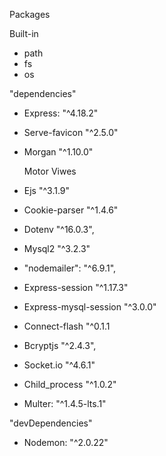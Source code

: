Packages

Built-in

- path
- fs
- os

"dependencies"
- Express: "^4.18.2"

- Serve-favicon "^2.5.0"

- Morgan "^1.10.0"

  Motor Viwes 
- Ejs "^3.1.9"

- Cookie-parser "^1.4.6"



- Dotenv "^16.0.3",

- Mysql2 "^3.2.3"

- "nodemailer": "^6.9.1",



- Express-session "^1.17.3"

- Express-mysql-session "^3.0.0"

- Connect-flash "^0.1.1

- Bcryptjs "^2.4.3",



- Socket.io "^4.6.1"

- Child_process "^1.0.2"

- Multer: "^1.4.5-lts.1"



"devDependencies"

- Nodemon: "^2.0.22"